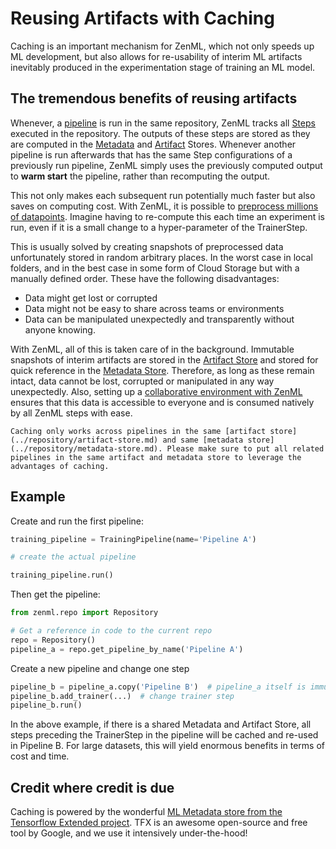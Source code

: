 # Reusing Artifacts with Caching

Caching is an important mechanism for ZenML, which not only speeds up ML development, but also allows for re-usability of interim ML artifacts inevitably produced in the experimentation stage of training an ML model.

## The tremendous benefits of reusing artifacts

Whenever, a [pipeline](../pipelines/what-is-a-pipeline.md) is run in the same repository, ZenML tracks all [Steps](../steps/what-is-a-step.md) executed in the repository. The outputs of these steps are stored as they are computed in the [Metadata](../repository/metadata-store.md) and [Artifact](../repository/artifact-store.md) Stores. Whenever another pipeline is run afterwards that has the same Step configurations of a previously run pipeline, ZenML simply uses the previously computed output to **warm start** the pipeline, rather than recomputing the output.

This not only makes each subsequent run potentially much faster but also saves on computing cost. With ZenML, it is possible to [preprocess millions of datapoints](../tutorials/building-a-classifier-on-33m-samples.md). Imagine having to re-compute this each time an experiment is run, even if it is a small change to a hyper-parameter of the TrainerStep.

This is usually solved by creating snapshots of preprocessed data unfortunately stored in random arbitrary places. In the worst case in local folders, and in the best case in some form of Cloud Storage but with a manually defined order. These have the following disadvantages:

* Data might get lost or corrupted
* Data might not be easy to share across teams or environments
* Data can be manipulated unexpectedly and transparently without anyone knowing.

With ZenML, all of this is taken care of in the background. Immutable snapshots of interim artifacts are stored in the [Artifact Store](../repository/artifact-store.md) and stored for quick reference in the [Metadata Store](../repository/metadata-store.md). Therefore, as long as these remain intact, data cannot be lost, corrupted or manipulated in any way unexpectedly. Also, setting up a [collaborative environment with ZenML](../repository/team-collaboration-with-zenml.md) ensures that this data is accessible to everyone and is consumed natively by all ZenML steps with ease.

```text
Caching only works across pipelines in the same [artifact store](../repository/artifact-store.md) and same [metadata store](../repository/metadata-store.md). Please make sure to put all related pipelines in the same artifact and metadata store to leverage the advantages of caching.
```

## Example

Create and run the first pipeline:

```python
training_pipeline = TrainingPipeline(name='Pipeline A')

# create the actual pipeline

training_pipeline.run()
```

Then get the pipeline:

```python
from zenml.repo import Repository

# Get a reference in code to the current repo
repo = Repository()
pipeline_a = repo.get_pipeline_by_name('Pipeline A')
```

Create a new pipeline and change one step

```python
pipeline_b = pipeline_a.copy('Pipeline B')  # pipeline_a itself is immutable
pipeline_b.add_trainer(...)  # change trainer step
pipeline_b.run()
```

In the above example, if there is a shared Metadata and Artifact Store, all steps preceding the TrainerStep in the pipeline will be cached and re-used in Pipeline B. For large datasets, this will yield enormous benefits in terms of cost and time.

## Credit where credit is due

Caching is powered by the wonderful [ML Metadata store from the Tensorflow Extended project](https://www.tensorflow.org/tfx/guide/mlmd). TFX is an awesome open-source and free tool by Google, and we use it intensively under-the-hood!

